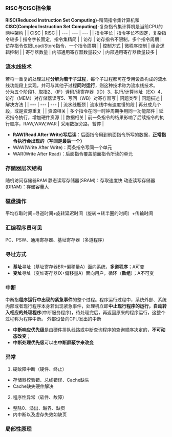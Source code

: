 ### RISC与CISC指令集
**RISC(Reduced Instruction Set Computing)**-精简指令集计算机和**CISC(Complex Instruction Set Computing)**-复杂指令集计算机是当前CPU的两种架构
|  | CISC | RISC |
| --- | --- | --- |
| 指令字长 | 指令字长不固定，复杂指令较多 | 指令字长固定，指令集精简 |
| 访存 | 访存指令不限制，多个指令周期 | 访存指令仅限Load/Store指令，一个指令周期 |
| 控制方式 | 微程序控制 | 组合逻辑控制 |
| 寄存器数量 | 内部通用寄存器数量较少 | 内部通用寄存器数量较多 |

### 流水线技术
若将一重复的处理过程**分解为若干子过程**，每个子过程都可在专用设备构成的流水线功能段上实现，并可与其他子过程**同时运行**，则这种技术称为流水线技术。  
分为五个阶段1、取指2、（IF）译码/读寄存器（ID）3、执行/计算地址（EX）4、访存（MEM）对存储器读写5、写回（WB）对寄存器写
| 问题类型 | 问题描述 | 解决方法 |
| --- | --- | --- |
| 流水线瓶颈 | 流水线中有速度慢的段 | 再分成几个段，或是资源重复 |
| 资源相关 | 多个指令在同一时钟周期争用同一功能部件 | 延迟指令执行，增加硬件资源 |
| 数据相关 | 前一条指令的结果影响了后续指令的执行顺序，RAW,WAW,WAR | 采用数据旁路，暂停 |
- **RAW(Read After Write)写后读**：后面指令用到前面指令所写的数据，**正常指令执行会出现的（写回是最后一个）**
- WAW(Write After Write)：两条指令写同一个单元
- WAR(Write After Read)：后面指令覆盖前面指令所读的单元

### 存储器层次结构
随机访问存储器RAM
静态读写存储器(SRAM)：存取速度快
动态读写存储器(DRAM)：存储容量大
### 磁盘操作
平均存取时间=寻道时间+旋转延迟时间（旋转->转半圈的时间）+传输时间
### 汇编程序员可见
PC、PSW、通用寄存器、基址寄存器（多道程序）
### 寻址方式
- **基址**寻址（基址寄存器BR+偏移量A）面向系统，**多道程序**；A可变
- **变址**寻址（变址寄存器IX+偏移量A）面向用户，循环（**数组**）；A不可变

### 中断
中断指**程序运行中出现的紧急事件**的整个过程。程序运行过程中，系统外部、系统内部或者现行程序本身若出现紧急事件，处理机立即**中止现行程序的运行，自动转入相应的处理程序**(中断服务程序)，待处理完后，再返回原来的程序运行，这整个过程称为程序中断。
外部设备向CPU发出的中断
- **中断响应优先级**是由硬件排队线路或中断查询程序的查询顺序决定的，**不可动态改变**；
- **中断处理优先级**可以由**中断屏蔽字来改变**

### 异常
1. 硬故障中断（硬件、终止）
- 存储器校验错、总线错误、Cache缺失
- Cache缺失硬件解决
2. 程序性异常（软件、故障）
- 整除0、溢出、越界、缺页
- 内中断以及虚存失效如缺页

### 局部性原理

